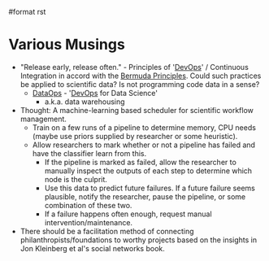 \#format rst

Various Musings
===============

-   "Release early, release often." - Principles of '[DevOps](../DevOps)' / Continuous Integration in accord with the [Bermuda Principles](https://en.wikipedia.org/wiki/Bermuda_Principles). Could such practices be applied to scientific data? Is not programming code data in a sense?
    -   [DataOps](../DataOps) - '[DevOps](../DevOps) for Data Science'
        -   a.k.a. data warehousing
-   Thought: A machine-learning based scheduler for scientific workflow management.
    -   Train on a few runs of a pipeline to determine memory, CPU needs (maybe use priors supplied by researcher or some heuristic).
    -   Allow researchers to mark whether or not a pipeline has failed and have the classifier learn from this.
        -   If the pipeline is marked as failed, allow the researcher to manually inspect the outputs of each step to determine which node is the culprit.
        -   Use this data to predict future failures. If a future failure seems plausible, notify the researcher, pause the pipeline, or some combination of these two.
        -   If a failure happens often enough, request manual intervention/maintenance.
-   There should be a facilitation method of connecting philanthropists/foundations to worthy projects based on the insights in Jon Kleinberg et al's social networks book.

